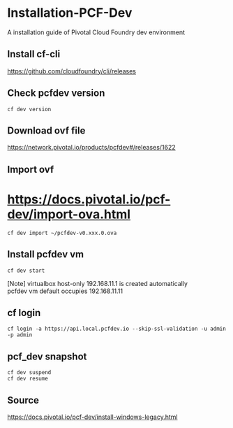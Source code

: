 # Installation-PCF-Dev
A installation guide of Pivotal Cloud Foundry dev environment

## Install cf-cli
https://github.com/cloudfoundry/cli/releases

## Check pcfdev version
```shell=
cf dev version
```
## Download ovf file
https://network.pivotal.io/products/pcfdev#/releases/1622

## Import ovf
# https://docs.pivotal.io/pcf-dev/import-ova.html
```shell=
cf dev import ~/pcfdev-v0.xxx.0.ova
```
## Install pcfdev vm
```shell=
cf dev start
```
[Note] virtualbox host-only 192.168.11.1 is created automatically  
       pcfdev vm default occupies 192.168.11.11
       
## cf login
```shell=
cf login -a https://api.local.pcfdev.io --skip-ssl-validation -u admin -p admin
```

## pcf_dev snapshot
```shell=
cf dev suspend
cf dev resume
```

## Source
https://docs.pivotal.io/pcf-dev/install-windows-legacy.html
